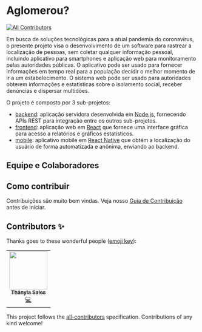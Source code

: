 # Aglomerou? 
<!-- ALL-CONTRIBUTORS-BADGE:START - Do not remove or modify this section -->
[![All Contributors](https://img.shields.io/badge/all_contributors-1-orange.svg?style=flat-square)](#contributors-)
<!-- ALL-CONTRIBUTORS-BADGE:END -->

Em busca de soluções tecnológicas para a atual pandemia do coronavírus, o presente projeto visa o desenvolvimento de um software para rastrear a localização de pessoas, sem coletar qualquer informação pessoal, incluindo aplicativo para smartphones e aplicação web para monitoramento pelas autoridades públicas. O aplicativo pode ser usado para fornecer informações em tempo real para a população decidir o melhor momento de ir a um estabelecimento. O sistema web pode ser usado para autoridades obterem informações e estatísticas sobre o isolamento social, receber denúncias e dispersar multidões.

O projeto é composto por 3 sub-projetos:

- [backend](backend): aplicação servidora desenvolvida em [Node.js](http://nodejs.org), fornecendo APIs REST para integração entre os outros sub-projetos.
- [frontend](frontend): aplicação web em [React](http://reactjs.org) que fornece uma interface gráfica para acesso a relatórios e gráficos estatísticos.
- [mobile](mobile): aplicativo mobile em [React Native](http://reactnative.dev) que obtém a localização do usuário de forma automatizada e anônima, enviando ao backend.

## Equipe e Colaboradores


## Como contribuir

Contribuições são muito bem vindas. Veja nosso [Guia de Contribuição](CONTRIBUTING.md) antes de iniciar.
## Contributors ✨

Thanks goes to these wonderful people ([emoji key](https://allcontributors.org/docs/en/emoji-key)):

<!-- ALL-CONTRIBUTORS-LIST:START - Do not remove or modify this section -->
<!-- prettier-ignore-start -->
<!-- markdownlint-disable -->
<table>
  <tr>
    <td align="center"><a href="https://github.com/Thanyla"><img src="https://avatars0.githubusercontent.com/u/44912443?v=4" width="100px;" alt=""/><br /><sub><b>Thányla Sales</b></sub></a><br /><a href="https://github.com/ifto-palmas/aglomerou/commits?author=Thanyla" title="Code">💻</a></td>
  </tr>
</table>

<!-- markdownlint-enable -->
<!-- prettier-ignore-end -->
<!-- ALL-CONTRIBUTORS-LIST:END -->

This project follows the [all-contributors](https://github.com/all-contributors/all-contributors) specification. Contributions of any kind welcome!